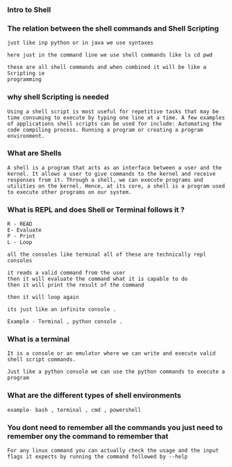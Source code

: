 ### Intro to Shell 

### The relation between the shell commands and Shell Scripting 

~~~
just like inp python or in java we use syntaxes

here just in the command line we use shell commands like ls cd pwd 

these are all shell commands and when combined it will be like a Scripting ie 
programming 
~~~

### why shell Scripting is needed 
~~~
Using a shell script is most useful for repetitive tasks that may be time consuming to execute by typing one line at a time. A few examples of applications shell scripts can be used for include: Automating the code compiling process. Running a program or creating a program environment.
~~~

### What are Shells 

~~~
A shell is a program that acts as an interface between a user and the kernel. It allows a user to give commands to the kernel and receive responses from it. Through a shell, we can execute programs and utilities on the kernel. Hence, at its core, a shell is a program used to execute other programs on our system.
~~~

### What is REPL and does Shell or Terminal follows it ? 

~~~
R - READ 
E- Evaluate 
P - Print 
L - Loop 
~~~

~~~
all the consoles like terminal all of these are technically repl consoles 

it reads a valid command from the user 
then it will evaluate the command what it is capable to do 
then it will print the result of the command

then it will loop again 

its just like an infinite console . 

Example - Terminal , python console . 

~~~

### What is a terminal 

~~~
It is a console or an emulator where we can write and execute valid shell script commands.

Just like a python console we can use the python commands to execute a program 
~~~

### What are the different types of shell environments

~~~
example- bash , terminal , cmd , powershell
~~~

### You dont need to remember all the commands you just need to remember ony the command to remember that 

~~~
For any linux command you can actually check the usage and the input flags it expects by running the command followed by --help 
 
~~~
